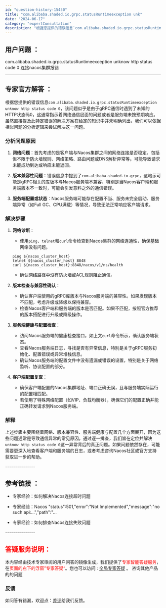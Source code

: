 ```yaml
---
id: "question-history-15450"
title: "com.alibaba.shaded.io.grpc.statusRuntimeexception unk"
date: "2024-06-17"
category: "expertConsultation"
description: "根据您提供的错误信息`com.alibaba.shaded.io.grpc.statusRuntimeexception unknow http status code 0`，该问题似乎是由于gRPC通信时遇到了未知的HTTP状态码0，这通常指示着网络通信层面的问题或者是服务端未按预期响应。虽然直接"
---
```


## 用户问题 ： 
 com.alibaba.shaded.io.grpc.statusRuntimeexception unknow http status code 0 连接nacos集群报错  

---------------
## 专家官方解答 ：

根据您提供的错误信息`com.alibaba.shaded.io.grpc.statusRuntimeexception unknow http status code 0`，该问题似乎是由于gRPC通信时遇到了未知的HTTP状态码0，这通常指示着网络通信层面的问题或者是服务端未按预期响应。虽然直接提及此特定错误的解决方案在给定的知识中并未明确列出，我们可以依据相似问题的分析逻辑来尝试解决这一问题。

### 分析问题原因

1. **网络问题**：首先考虑的是客户端与Nacos集群之间的网络连接是否稳定。包括但不限于防火墙规则、网络策略、路由问题或DNS解析异常等，可能导致请求未能成功到达或响应未能返回。

2. **版本兼容性问题**：错误信息中提到了`com.alibaba.shaded.io.grpc`，这暗示可能是gRPC相关的库版本与Nacos服务端不兼容，特别是当Nacos客户端和服务端版本不一致时，可能会引发意料之外的通信错误。

3. **服务端配置或状态**：Nacos服务端可能存在配置不当、服务未完全启动、服务端异常（如Full GC、CPU满载）等情况，导致无法正常响应客户端请求。

### 解决步骤

1. **网络诊断**：
    - 使用`ping`、`telnet`和`curl`命令检查到Nacos集群的网络连通性，确保基础网络没有问题。
    ```shell
    ping ${nacos_cluster_host}
    telnet ${nacos_cluster_host} 8848
    curl ${nacos_cluster_host}:8848/nacos/v1/ns/health
    ```
    - 确认网络路径中没有防火墙或ACL规则阻止通信。

2. **版本检查与兼容性确认**：
    - 确认客户端使用的gRPC库版本与Nacos服务端的兼容性。如果发现版本不匹配，考虑升级或降级以保持兼容。
    - 检查Nacos客户端和服务端的版本是否匹配。如果不匹配，按照官方推荐的版本搭配进行升级或降级操作。

3. **服务端健康与配置检查**：
    - 访问Nacos服务端的健康检查接口，如上文`curl`命令所示，确认服务端状态。
    - 查看Nacos服务端日志，寻找是否有异常信息，特别是关于gRPC服务初始化、配置错误或异常堆栈信息。
    - 确认Nacos服务端的配置文件中没有遗漏或错误的设置，特别是关于网络监听、协议配置的部分。

4. **客户端配置复查**：
    - 确保客户端配置的Nacos集群地址、端口正确无误，且与服务端实际运行的配置相匹配。
    - 若使用了特殊网络配置（如VIP、负载均衡器），确保它们的配置正确并能正确转发请求到Nacos服务端。

### 解释

上述步骤主要围绕着网络、版本兼容性、服务端健康与配置几个方面展开，因为这些问题通常是导致通信异常的常见原因。通过逐一排查，我们旨在定位并解决`unknow http status code 0`这一异常背后的真正问题。如果问题依然存在，可能需要更深入地查看客户端和服务端的日志，或者考虑咨询Nacos社区或官方支持获取进一步的帮助。


<font color="#949494">---------------</font> 


## 参考链接 ：

* 专家经验：如何解决Nacos连接超时问题 
 
 * 专家经验：Nacos "status":501,"error":"Not Implemented","message":"no such api:...","path":"... 
 
 * 专家经验：如何排查Nacos连接失败问题 


 <font color="#949494">---------------</font> 
 


## <font color="#FF0000">答疑服务说明：</font> 

本内容经由技术专家审阅的用户问答的镜像生成，我们提供了<font color="#FF0000">专家智能答疑服务</font>，在<font color="#FF0000">页面的右下的浮窗”专家答疑“</font>。您也可以访问 : [全局专家答疑](https://answer.opensource.alibaba.com/docs/intro) 。 咨询其他产品的的问题

### 反馈
如问答有错漏，欢迎点：[差评](https://ai.nacos.io/user/feedbackByEnhancerGradePOJOID?enhancerGradePOJOId=15520)给我们反馈。
